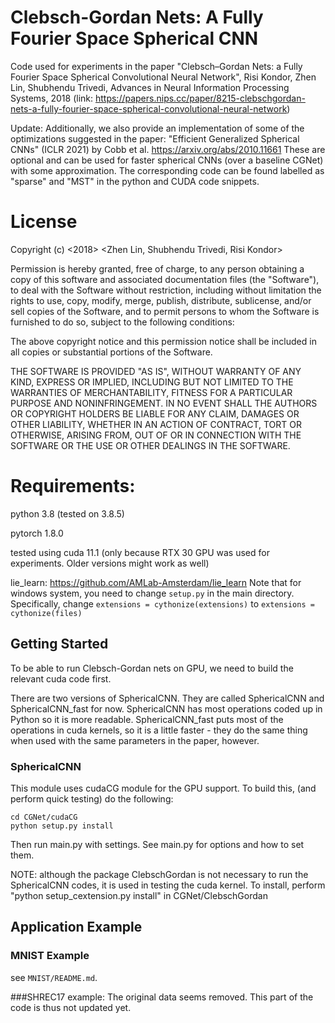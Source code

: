 ﻿# Clebsch-Gordan Nets: A Fully Fourier Space Spherical CNN

Code used for experiments in the paper "Clebsch–Gordan Nets: a Fully Fourier Space Spherical Convolutional Neural Network", Risi Kondor, Zhen Lin, Shubhendu Trivedi, Advances in Neural Information Processing Systems, 2018
(link: https://papers.nips.cc/paper/8215-clebschgordan-nets-a-fully-fourier-space-spherical-convolutional-neural-network)

Update: Additionally, we also provide an implementation of some of the optimizations suggested in the paper: "Efficient Generalized Spherical CNNs" (ICLR 2021) by Cobb et al. https://arxiv.org/abs/2010.11661 These are optional and can be used for faster spherical CNNs (over a baseline CGNet) with some approximation. The corresponding code can be found labelled as "sparse" and "MST" in the python and CUDA code snippets. 


# License
Copyright (c) <2018> <Zhen Lin, Shubhendu Trivedi, Risi Kondor>

Permission is hereby granted, free of charge, to any person obtaining a copy
of this software and associated documentation files (the "Software"), to deal
with the Software without restriction, including without limitation the rights
to use, copy, modify, merge, publish, distribute, sublicense, and/or sell
copies of the Software, and to permit persons to whom the Software is
furnished to do so, subject to the following conditions:

The above copyright notice and this permission notice shall be included in all
copies or substantial portions of the Software.

THE SOFTWARE IS PROVIDED "AS IS", WITHOUT WARRANTY OF ANY KIND, EXPRESS OR
IMPLIED, INCLUDING BUT NOT LIMITED TO THE WARRANTIES OF MERCHANTABILITY,
FITNESS FOR A PARTICULAR PURPOSE AND NONINFRINGEMENT. IN NO EVENT SHALL THE
AUTHORS OR COPYRIGHT HOLDERS BE LIABLE FOR ANY CLAIM, DAMAGES OR OTHER
LIABILITY, WHETHER IN AN ACTION OF CONTRACT, TORT OR OTHERWISE, ARISING FROM,
OUT OF OR IN CONNECTION WITH THE SOFTWARE OR THE USE OR OTHER DEALINGS IN THE
SOFTWARE.


# Requirements:
python 3.8 (tested on 3.8.5)

pytorch 1.8.0

tested using cuda 11.1 (only because RTX 30 GPU was used for experiments. Older versions might work as well)

lie_learn: https://github.com/AMLab-Amsterdam/lie_learn 
Note that for windows system, you need to change `setup.py` in the main directory. 
Specifically, change `extensions = cythonize(extensions)` to `extensions = cythonize(files)`


## Getting Started

To be able to run Clebsch-Gordan nets on GPU, we need to build the relevant cuda code first. 

There are two versions of SphericalCNN. They are called SphericalCNN and SphericalCNN_fast for now. SphericalCNN has most operations coded up in Python so it is more readable. SphericalCNN_fast puts most of the operations in cuda kernels, so it is a little faster - they do the same thing when used with the same parameters in the paper, however.


### SphericalCNN

This module uses cudaCG module for the GPU support. To build this, (and perform quick testing) do the following:

```
cd CGNet/cudaCG
python setup.py install
```

Then run main.py with settings. See main.py for options and how to set them.

NOTE: although the package ClebschGordan is not necessary to run the SphericalCNN codes, it is used
in testing the cuda kernel. To install, perform "python setup_cextension.py install" in CGNet/ClebschGordan

## Application Example

### MNIST Example
see `MNIST/README.md`.

###SHREC17 example:
The original data seems removed. This part of the code is thus not updated yet.
